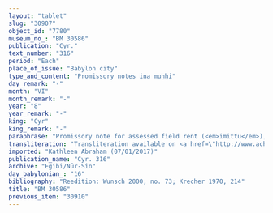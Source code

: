 ```yaml
---
layout: "tablet"
slug: "30907"
object_id: "7780"
museum_no_: "BM 30586"
publication: "Cyr."
text_number: "316"
period: "Each"
place_of_issue: "Babylon city"
type_and_content: "Promissory notes ina muẖẖi"
day_remark: "-"
month: "VI"
month_remark: "-"
year: "8"
year_remark: "-"
king: "Cyr"
king_remark: "-"
paraphrase: "Promissory note for assessed field rent (<em>imittu</em>), to be delivered in dates.<br /> <strong>B</strong> owes 26 kor of dates to <strong>A</strong>, the assessed field rent (<em>imitti eqli</em>) on land located opposite (<em>muhhi</em>) the Ile&#39;&#39;i-Bēl sluice (<em>bitqu</em>). The dates should be delivered in one payment according to the 36 liters measure in Arahsamna (VIII) to the courtyard (<em>haṣāru</em>). <strong>B</strong> should also deliver the usual by-products of the date cultivation: for each kor of dates he shall give spathes (<em>tuhallu</em>), spadices (<em>gip&ucirc;</em>), fibres (<em>mangagu</em>), (dates for) the <em>&scaron;ugarr&ucirc;</em>-supplement, a load of firewood (and) 2 <em>darīku</em>-containers with a 0;0.3 kor capacity. Included are the 1;2.3.0 kor of dates that are the shared income (<em>zittu</em>) of <strong>C</strong> and <strong>D</strong>. Witnesses.<br /> &nbsp;<br /> <strong>A </strong>= Itti-Marduk-balāṭu/Nab&ucirc;-ahhē-iddin//Egibi; <strong>B </strong>= Bēl-nādin-apli/Bēl-ahu-u&scaron;ab&scaron;i//Pappāya; <strong>C </strong>= Iddin-Nab&ucirc;; <strong>D </strong>= Nergal-ēṭir"
transliteration: "Transliteration available on <a href=\"http://www.achemenet.com/fr/item/?/sources-textuelles/textes-par-regions/babylonie/babylone/1672305\" target=\"_blank\">Achemenet</a>"
imported: "Kathleen Abraham (07/01/2017)"
publication_name: "Cyr. 316"
archive: "Egibi/Nūr-Sîn"
day_babylonian_: "16"
bibliography: "Reedition: Wunsch 2000, no. 73; Krecher 1970, 214"
title: "BM 30586"
previous_item: "30910"
---
```

